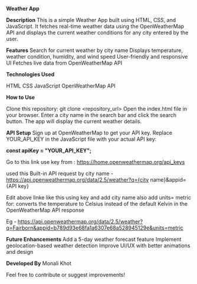 **Weather App**

**Description**
This is a simple Weather App built using HTML, CSS, and JavaScript. It fetches real-time weather data using the OpenWeatherMap API and displays the current weather conditions for any city entered by the user.

**Features**
Search for current weather by city name
Displays temperature, weather condition, humidity, and wind speed
User-friendly and responsive UI
Fetches live data from OpenWeatherMap API

**Technologies Used**

HTML
CSS
JavaScript
OpenWeatherMap API

**How to Use**

Clone this repository:
git clone <repository_url>
Open the index.html file in your browser.
Enter a city name in the search bar and click the search button.
The app will display the current weather details.

**API Setup**
Sign up at OpenWeatherMap to get your API key.
Replace YOUR_API_KEY in the JavaScript file with your actual API key:

**const apiKey = "YOUR_API_KEY";**

Go to this link use key from : https://home.openweathermap.org/api_keys

used this Built-in API request by city name - https://api.openweathermap.org/data/2.5/weather?q={city name}&appid={API key}

Edit above linke like this using key and add city name also add units= metric for: converts the temperature to Celsius instead of the default Kelvin in the OpenWeatherMap API response

Eg - https://api.openweathermap.org/data/2.5/weather?q=Fairborn&appid=b789d93e68fa1a6307e68a528945129e&units=metric

**Future Enhancements**
Add a 5-day weather forecast feature
Implement geolocation-based weather detection
Improve UI/UX with better animations and design

**Developed By**
Monali Khot

Feel free to contribute or suggest improvements!

